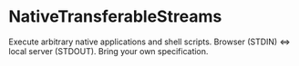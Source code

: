 # NativeTransferableStreams
Execute arbitrary native applications and shell scripts. Browser (STDIN) &lt;=> local server (STDOUT). Bring your own specification.
